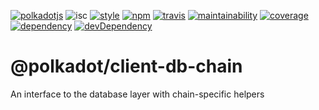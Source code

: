 [![polkadotjs](https://img.shields.io/badge/polkadot-js-orange.svg?style=flat-square)](https://polkadot.js.org)
![isc](https://img.shields.io/badge/license-ISC-lightgrey.svg?style=flat-square)
[![style](https://img.shields.io/badge/code%20style-semistandard-lightgrey.svg?style=flat-square)](https://github.com/Flet/semistandard)
[![npm](https://img.shields.io/npm/v/@polkadot/client-db-chain.svg?style=flat-square)](https://www.npmjs.com/package/@polkadot/client-db-chain)
[![travis](https://img.shields.io/travis/polkadot-js/client.svg?style=flat-square)](https://travis-ci.org/polkadot-js/client)
[![maintainability](https://img.shields.io/codeclimate/maintainability/polkadot-js/client.svg?style=flat-square)](https://codeclimate.com/github/polkadot-js/client/maintainability)
[![coverage](https://img.shields.io/coveralls/polkadot-js/client.svg?style=flat-square)](https://coveralls.io/github/polkadot-js/client?branch=master)
[![dependency](https://david-dm.org/polkadot-js/client.svg?style=flat-square&path=packages/client-db-chain)](https://david-dm.org/polkadot-js/client?path=packages/client-db-chain)
[![devDependency](https://david-dm.org/polkadot-js/client/dev-status.svg?style=flat-square&path=packages/client-db-chain)](https://david-dm.org/polkadot-js/client?path=packages/client-db-chain#info=devDependencies)

# @polkadot/client-db-chain

An interface to the database layer with chain-specific helpers
